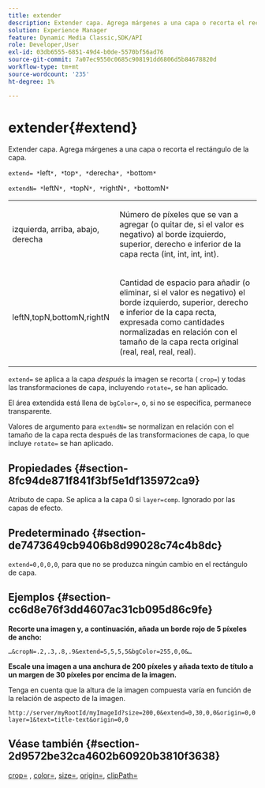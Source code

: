 ```yaml
---
title: extender
description: Extender capa. Agrega márgenes a una capa o recorta el rectángulo de la capa.
solution: Experience Manager
feature: Dynamic Media Classic,SDK/API
role: Developer,User
exl-id: 03db6555-6851-49d4-b0de-5570bf56ad76
source-git-commit: 7a07ec9550c0685c908191dd6806d5b84678820d
workflow-type: tm+mt
source-wordcount: '235'
ht-degree: 1%

---
```


# extender{#extend}

Extender capa. Agrega márgenes a una capa o recorta el rectángulo de la capa.

`extend= *`left`*, *`top`*, *`derecha`*, *`bottom`*`

`extendN= *`leftN`*, *`topN`*, *`rightN`*, *`bottomN`*`

<table id="simpletable_1DCCD469712B423C8154630127DC5F54"> 
 <tr class="strow"> 
  <td class="stentry"> <p><span class="codeph"> <span class="varname"> izquierda, arriba, abajo, derecha</span></span> </p></td> 
  <td class="stentry"> <p>Número de píxeles que se van a agregar (o quitar de, si el valor es negativo) al borde izquierdo, superior, derecho e inferior de la capa recta (int, int, int, int). </p></td> 
 </tr> 
 <tr class="strow"> 
  <td class="stentry"> <p><span class="codeph"> <span class="varname"> leftN,topN,bottomN,rightN</span></span> </p></td> 
  <td class="stentry"> <p>Cantidad de espacio para añadir (o eliminar, si el valor es negativo) el borde izquierdo, superior, derecho e inferior de la capa recta, expresada como cantidades normalizadas en relación con el tamaño de la capa recta original (real, real, real, real). </p></td> 
 </tr> 
</table>

`extend=` se aplica a la capa *después* la imagen se recorta ( `crop=`) y todas las transformaciones de capa, incluyendo `rotate=`, se han aplicado.

El área extendida está llena de `bgColor=`, o, si no se especifica, permanece transparente.

Valores de argumento para `extendN=` se normalizan en relación con el tamaño de la capa recta después de las transformaciones de capa, lo que incluye `rotate=` se han aplicado.

## Propiedades {#section-8fc94de871f841f3bf5e1df135972ca9}

Atributo de capa. Se aplica a la capa 0 si `layer=comp`. Ignorado por las capas de efecto.

## Predeterminado {#section-de7473649cb9406b8d99028c74c4b8dc}

`extend=0,0,0,0`, para que no se produzca ningún cambio en el rectángulo de capa.

## Ejemplos {#section-cc6d8e76f3dd4607ac31cb095d86c9fe}

**Recorte una imagen y, a continuación, añada un borde rojo de 5 píxeles de ancho:**

`…&cropN=.2,.3,.8,.9&extend=5,5,5,5&bgColor=255,0,0&…`

**Escale una imagen a una anchura de 200 píxeles y añada texto de título a un margen de 30 píxeles por encima de la imagen.**

Tenga en cuenta que la altura de la imagen compuesta varía en función de la relación de aspecto de la imagen.

`http://server/myRootId/myImageId?size=200,0&extend=0,30,0,0&origin=0,0 layer=1&text=title-text&origin=0,0`

## Véase también {#section-2d9572be32ca4602b60920b3810f3638}

[crop=](../../../../../is-api/http-ref/image-serving-api-ref/c-http-protocol-reference/c-command-reference/r-crop.md#reference-6fd0f6399966446ab4425ce050572eab) , [color=](/help/aem-is-ir-api/is-api/http-ref/image-serving-api-ref/c-http-protocol-reference/c-data-types/r-is-http-color.md), [size=](../../../../../is-api/http-ref/image-serving-api-ref/c-http-protocol-reference/c-data-types/r-size.md#reference-04d383f32c7b4003bed9978cb854747b), [origin=](../../../../../is-api/http-ref/image-serving-api-ref/c-http-protocol-reference/c-command-reference/r-origin.md#reference-e11c7ac06e2240cc884c3fec98f05138), [clipPath=](../../../../../is-api/http-ref/image-serving-api-ref/c-http-protocol-reference/c-command-reference/r-clippath.md#reference-8139b1b52dc54749b51b109521ddf83d)
